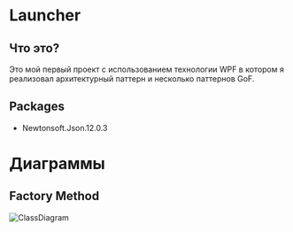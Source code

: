 # Launcher

## Что это?

Это мой первый проект с использованием технологии WPF в котором я реализовал архитектурный паттерн и несколько паттернов GoF. 

## Packages

- Newtonsoft.Json.12.0.3

# Диаграммы

## Factory Method

<img src="https://i.imgur.com/iJcEVov.png" alt="ClassDiagram"  />
